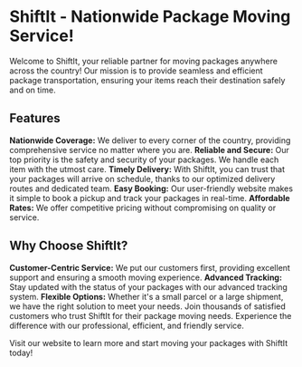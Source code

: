 # ShiftIt - Nationwide Package Moving Service!

Welcome to ShiftIt, your reliable partner for moving packages anywhere across the country! Our mission is to provide seamless and efficient package transportation, ensuring your items reach their destination safely and on time.

## Features
**Nationwide Coverage:** We deliver to every corner of the country, providing comprehensive service no matter where you are.
**Reliable and Secure:** Our top priority is the safety and security of your packages. We handle each item with the utmost care.
**Timely Delivery:** With ShiftIt, you can trust that your packages will arrive on schedule, thanks to our optimized delivery routes and dedicated team.
**Easy Booking:** Our user-friendly website makes it simple to book a pickup and track your packages in real-time.
**Affordable Rates:** We offer competitive pricing without compromising on quality or service.

## Why Choose ShiftIt?
**Customer-Centric Service:** We put our customers first, providing excellent support and ensuring a smooth moving experience.
**Advanced Tracking:** Stay updated with the status of your packages with our advanced tracking system.
**Flexible Options:** Whether it's a small parcel or a large shipment, we have the right solution to meet your needs.
Join thousands of satisfied customers who trust ShiftIt for their package moving needs. Experience the difference with our professional, efficient, and friendly service.

Visit our website to learn more and start moving your packages with ShiftIt today!


